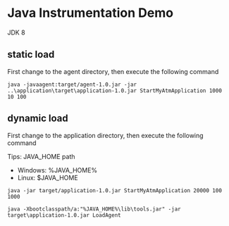 # Java Instrumentation Demo

JDK 8

## static load
First change to the agent directory, then execute the following command

`java -javaagent:target/agent-1.0.jar -jar ..\application\target\application-1.0.jar StartMyAtmApplication 1000 10 100`


## dynamic load
First change to the application directory, then execute the following command

Tips:  JAVA_HOME path
- Windows: %JAVA_HOME%
- Linux: $JAVA_HOME

`java -jar target/application-1.0.jar StartMyAtmApplication 20000 100 1000`

`java -Xbootclasspath/a:"%JAVA_HOME%\lib\tools.jar" -jar target\application-1.0.jar LoadAgent`
